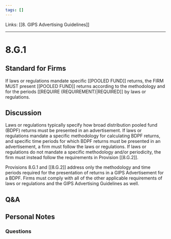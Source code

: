 ```yaml
---
tags: []
---
```

Links: [[8. GIPS Advertising Guidelines]]
___
# 8.G.1
## Standard for Firms
If laws or regulations mandate specific [[POOLED FUND]] returns, the FIRM MUST present [[POOLED FUND]] returns according to the methodology and for the periods [[REQUIRE (REQUIREMENT)|REQUIRED]] by laws or regulations.
## Discussion
Laws or regulations typically specify how broad distribution pooled fund (BDPF) returns must be presented in an advertisement. If laws or regulations mandate a specific methodology for calculating BDPF returns, and specific time periods for which BDPF returns must be presented in an advertisement, a firm must follow the laws or regulations. If laws or regulations do not mandate a specific methodology and/or periodicity, the firm must instead follow the requirements in Provision [[8.G.2]].

Provisions 8.G.1 and [[8.G.2]] address only the methodology and time periods required for the presentation of returns in a GIPS Advertisement for a BDPF. Firms must comply with all of the other applicable requirements of laws or regulations and the GIPS Advertising Guidelines as well.
## Q&A

## Personal Notes

### Questions